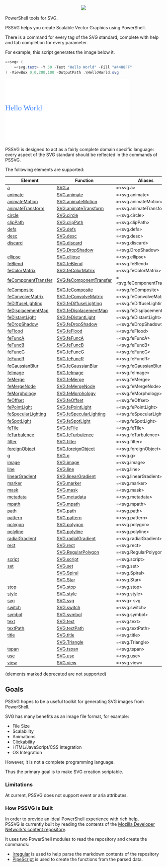 <div align='center'>
<img src='Assets/PSSVG.svg' />
</div>

PowerShell tools for SVG.

PSSVG helps you create Scalable Vector Graphics using PowerShell.


There is a command for every tag of the SVG standard, complete with help and tab completion for every parameter.


For example, this script generates the image below it.

~~~PowerShell
=<svg> (
    =<svg.text> -Y 50 -Text "Hello World" -Fill "#4488FF"
) -ViewBox 0,0,200,100 -OutputPath .\HelloWorld.svg
~~~
![HelloWorld](HelloWorld.svg)

PSSVG is designed to act as a fairly complete domain specific language:  every aspect of the SVG standard should be reflected in the commands of PSSVG.

The following elements are supported:


|Element                                               |Function                                              |Aliases                         |
|------------------------------------------------------|------------------------------------------------------|--------------------------------|
|[a](docs/SVG.a.md)                                    |[SVG.a](SVG.a.ps1)                                    |=&lt;svg.a&gt;                  |
|[animate](docs/SVG.animate.md)                        |[SVG.animate](SVG.animate.ps1)                        |=&lt;svg.animate&gt;            |
|[animateMotion](docs/SVG.animateMotion.md)            |[SVG.animateMotion](SVG.animateMotion.ps1)            |=&lt;svg.animateMotion&gt;      |
|[animateTransform](docs/SVG.animateTransform.md)      |[SVG.animateTransform](SVG.animateTransform.ps1)      |=&lt;svg.animateTransform&gt;   |
|[circle](docs/SVG.circle.md)                          |[SVG.circle](SVG.circle.ps1)                          |=&lt;svg.circle&gt;             |
|[clipPath](docs/SVG.clipPath.md)                      |[SVG.clipPath](SVG.clipPath.ps1)                      |=&lt;svg.clipPath&gt;           |
|[defs](docs/SVG.defs.md)                              |[SVG.defs](SVG.defs.ps1)                              |=&lt;svg.defs&gt;               |
|[desc](docs/SVG.desc.md)                              |[SVG.desc](SVG.desc.ps1)                              |=&lt;svg.desc&gt;               |
|[discard](docs/SVG.discard.md)                        |[SVG.discard](SVG.discard.ps1)                        |=&lt;svg.discard&gt;            |
|[](docs/SVG.DropShadow.md)                            |[SVG.DropShadow](SVG.DropShadow.ps1)                  |=&lt;svg.DropShadow&gt;         |
|[ellipse](docs/SVG.ellipse.md)                        |[SVG.ellipse](SVG.ellipse.ps1)                        |=&lt;svg.ellipse&gt;            |
|[feBlend](docs/SVG.feBlend.md)                        |[SVG.feBlend](SVG.feBlend.ps1)                        |=&lt;svg.feBlend&gt;            |
|[feColorMatrix](docs/SVG.feColorMatrix.md)            |[SVG.feColorMatrix](SVG.feColorMatrix.ps1)            |=&lt;svg.feColorMatrix&gt;      |
|[feComponentTransfer](docs/SVG.feComponentTransfer.md)|[SVG.feComponentTransfer](SVG.feComponentTransfer.ps1)|=&lt;svg.feComponentTransfer&gt;|
|[feComposite](docs/SVG.feComposite.md)                |[SVG.feComposite](SVG.feComposite.ps1)                |=&lt;svg.feComposite&gt;        |
|[feConvolveMatrix](docs/SVG.feConvolveMatrix.md)      |[SVG.feConvolveMatrix](SVG.feConvolveMatrix.ps1)      |=&lt;svg.feConvolveMatrix&gt;   |
|[feDiffuseLighting](docs/SVG.feDiffuseLighting.md)    |[SVG.feDiffuseLighting](SVG.feDiffuseLighting.ps1)    |=&lt;svg.feDiffuseLighting&gt;  |
|[feDisplacementMap](docs/SVG.feDisplacementMap.md)    |[SVG.feDisplacementMap](SVG.feDisplacementMap.ps1)    |=&lt;svg.feDisplacementMap&gt;  |
|[feDistantLight](docs/SVG.feDistantLight.md)          |[SVG.feDistantLight](SVG.feDistantLight.ps1)          |=&lt;svg.feDistantLight&gt;     |
|[feDropShadow](docs/SVG.feDropShadow.md)              |[SVG.feDropShadow](SVG.feDropShadow.ps1)              |=&lt;svg.feDropShadow&gt;       |
|[feFlood](docs/SVG.feFlood.md)                        |[SVG.feFlood](SVG.feFlood.ps1)                        |=&lt;svg.feFlood&gt;            |
|[feFuncA](docs/SVG.feFuncA.md)                        |[SVG.feFuncA](SVG.feFuncA.ps1)                        |=&lt;svg.feFuncA&gt;            |
|[feFuncB](docs/SVG.feFuncB.md)                        |[SVG.feFuncB](SVG.feFuncB.ps1)                        |=&lt;svg.feFuncB&gt;            |
|[feFuncG](docs/SVG.feFuncG.md)                        |[SVG.feFuncG](SVG.feFuncG.ps1)                        |=&lt;svg.feFuncG&gt;            |
|[feFuncR](docs/SVG.feFuncR.md)                        |[SVG.feFuncR](SVG.feFuncR.ps1)                        |=&lt;svg.feFuncR&gt;            |
|[feGaussianBlur](docs/SVG.feGaussianBlur.md)          |[SVG.feGaussianBlur](SVG.feGaussianBlur.ps1)          |=&lt;svg.feGaussianBlur&gt;     |
|[feImage](docs/SVG.feImage.md)                        |[SVG.feImage](SVG.feImage.ps1)                        |=&lt;svg.feImage&gt;            |
|[feMerge](docs/SVG.feMerge.md)                        |[SVG.feMerge](SVG.feMerge.ps1)                        |=&lt;svg.feMerge&gt;            |
|[feMergeNode](docs/SVG.feMergeNode.md)                |[SVG.feMergeNode](SVG.feMergeNode.ps1)                |=&lt;svg.feMergeNode&gt;        |
|[feMorphology](docs/SVG.feMorphology.md)              |[SVG.feMorphology](SVG.feMorphology.ps1)              |=&lt;svg.feMorphology&gt;       |
|[feOffset](docs/SVG.feOffset.md)                      |[SVG.feOffset](SVG.feOffset.ps1)                      |=&lt;svg.feOffset&gt;           |
|[fePointLight](docs/SVG.fePointLight.md)              |[SVG.fePointLight](SVG.fePointLight.ps1)              |=&lt;svg.fePointLight&gt;       |
|[feSpecularLighting](docs/SVG.feSpecularLighting.md)  |[SVG.feSpecularLighting](SVG.feSpecularLighting.ps1)  |=&lt;svg.feSpecularLighting&gt; |
|[feSpotLight](docs/SVG.feSpotLight.md)                |[SVG.feSpotLight](SVG.feSpotLight.ps1)                |=&lt;svg.feSpotLight&gt;        |
|[feTile](docs/SVG.feTile.md)                          |[SVG.feTile](SVG.feTile.ps1)                          |=&lt;svg.feTile&gt;             |
|[feTurbulence](docs/SVG.feTurbulence.md)              |[SVG.feTurbulence](SVG.feTurbulence.ps1)              |=&lt;svg.feTurbulence&gt;       |
|[filter](docs/SVG.filter.md)                          |[SVG.filter](SVG.filter.ps1)                          |=&lt;svg.filter&gt;             |
|[foreignObject](docs/SVG.foreignObject.md)            |[SVG.foreignObject](SVG.foreignObject.ps1)            |=&lt;svg.foreignObject&gt;      |
|[g](docs/SVG.g.md)                                    |[SVG.g](SVG.g.ps1)                                    |=&lt;svg.g&gt;                  |
|[image](docs/SVG.image.md)                            |[SVG.image](SVG.image.ps1)                            |=&lt;svg.image&gt;              |
|[line](docs/SVG.line.md)                              |[SVG.line](SVG.line.ps1)                              |=&lt;svg.line&gt;               |
|[linearGradient](docs/SVG.linearGradient.md)          |[SVG.linearGradient](SVG.linearGradient.ps1)          |=&lt;svg.linearGradient&gt;     |
|[marker](docs/SVG.marker.md)                          |[SVG.marker](SVG.marker.ps1)                          |=&lt;svg.marker&gt;             |
|[mask](docs/SVG.mask.md)                              |[SVG.mask](SVG.mask.ps1)                              |=&lt;svg.mask&gt;               |
|[metadata](docs/SVG.metadata.md)                      |[SVG.metadata](SVG.metadata.ps1)                      |=&lt;svg.metadata&gt;           |
|[mpath](docs/SVG.mpath.md)                            |[SVG.mpath](SVG.mpath.ps1)                            |=&lt;svg.mpath&gt;              |
|[path](docs/SVG.path.md)                              |[SVG.path](SVG.path.ps1)                              |=&lt;svg.path&gt;               |
|[pattern](docs/SVG.pattern.md)                        |[SVG.pattern](SVG.pattern.ps1)                        |=&lt;svg.pattern&gt;            |
|[polygon](docs/SVG.polygon.md)                        |[SVG.polygon](SVG.polygon.ps1)                        |=&lt;svg.polygon&gt;            |
|[polyline](docs/SVG.polyline.md)                      |[SVG.polyline](SVG.polyline.ps1)                      |=&lt;svg.polyline&gt;           |
|[radialGradient](docs/SVG.radialGradient.md)          |[SVG.radialGradient](SVG.radialGradient.ps1)          |=&lt;svg.radialGradient&gt;     |
|[rect](docs/SVG.rect.md)                              |[SVG.rect](SVG.rect.ps1)                              |=&lt;svg.rect&gt;               |
|[](docs/SVG.RegularPolygon.md)                        |[SVG.RegularPolygon](SVG.RegularPolygon.ps1)          |=&lt;svg.RegularPolygon&gt;     |
|[script](docs/SVG.script.md)                          |[SVG.script](SVG.script.ps1)                          |=&lt;svg.script&gt;             |
|[set](docs/SVG.set.md)                                |[SVG.set](SVG.set.ps1)                                |=&lt;svg.set&gt;                |
|[](docs/SVG.Spiral.md)                                |[SVG.Spiral](SVG.Spiral.ps1)                          |=&lt;svg.Spiral&gt;             |
|[](docs/SVG.Star.md)                                  |[SVG.Star](SVG.Star.ps1)                              |=&lt;svg.Star&gt;               |
|[stop](docs/SVG.stop.md)                              |[SVG.stop](SVG.stop.ps1)                              |=&lt;svg.stop&gt;               |
|[style](docs/SVG.style.md)                            |[SVG.style](SVG.style.ps1)                            |=&lt;svg.style&gt;              |
|[svg](docs/SVG.svg.md)                                |[SVG.svg](SVG.svg.ps1)                                |=&lt;svg&gt; svg                |
|[switch](docs/SVG.switch.md)                          |[SVG.switch](SVG.switch.ps1)                          |=&lt;svg.switch&gt;             |
|[symbol](docs/SVG.symbol.md)                          |[SVG.symbol](SVG.symbol.ps1)                          |=&lt;svg.symbol&gt;             |
|[text](docs/SVG.text.md)                              |[SVG.text](SVG.text.ps1)                              |=&lt;svg.text&gt;               |
|[textPath](docs/SVG.textPath.md)                      |[SVG.textPath](SVG.textPath.ps1)                      |=&lt;svg.textPath&gt;           |
|[title](docs/SVG.title.md)                            |[SVG.title](SVG.title.ps1)                            |=&lt;svg.title&gt;              |
|[](docs/SVG.Triangle.md)                              |[SVG.Triangle](SVG.Triangle.ps1)                      |=&lt;svg.Triangle&gt;           |
|[tspan](docs/SVG.tspan.md)                            |[SVG.tspan](SVG.tspan.ps1)                            |=&lt;svg.tspan&gt;              |
|[use](docs/SVG.use.md)                                |[SVG.use](SVG.use.ps1)                                |=&lt;svg.use&gt;                |
|[view](docs/SVG.view.md)                              |[SVG.view](SVG.view.ps1)                              |=&lt;svg.view&gt;               |



(elements marked deprecated are not supported)

## Goals

PSSVG hopes to be a useful toolkit for generating SVG images from PowerShell.

SVG has many benefits as an image file format, for example:
* File Size
* Scalability
* Animations
* Clickability
* HTML/JavaScript/CSS integration
* OS Integration

However, it is not a complete programming language.

Thus the primary goal is to make SVG creation scriptable.

### Limitations 

At current, PSSVG does not support event or aria attributes.

### How PSSVG is Built

In order to provide an ideal PowerShell experience with rich help,  
PSSVG is currently built by reading the contents of the [Mozilla Developer Network's content repository](https://github.com/mdn/content).

It uses two PowerShell modules to read the repository and create the commands:

* [Irregular](https://github.com/StartAutomating/Irregular) is used to help parse the markdown contents of the repository
* [PipeScript](https://github.com/StartAutomating/PipeScript) is used to create the functions from the parsed data.




